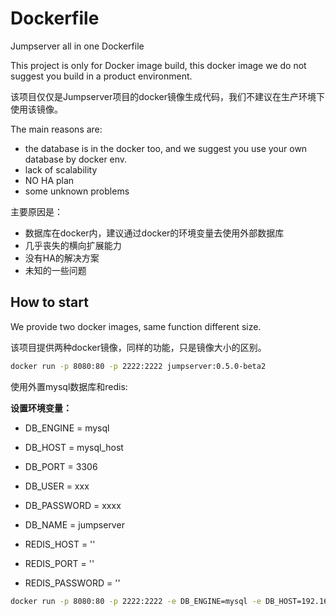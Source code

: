 # Dockerfile

Jumpserver all in one Dockerfile

This project is only for Docker image build, this docker image we do not suggest you build in a product environment.

该项目仅仅是Jumpserver项目的docker镜像生成代码，我们不建议在生产环境下使用该镜像。

The main reasons are:

   - the database is in the docker too, and we suggest you use your own database by docker env.
   - lack of scalability 
   - NO HA plan
   - some unknown problems
   
主要原因是：

   - 数据库在docker内，建议通过docker的环境变量去使用外部数据库
   - 几乎丧失的横向扩展能力
   - 没有HA的解决方案
   - 未知的一些问题

## How to start
We provide two docker images, same function different size.

该项目提供两种docker镜像，同样的功能，只是镜像大小的区别。

```bash
docker run -p 8080:80 -p 2222:2222 jumpserver:0.5.0-beta2

```

使用外置mysql数据库和redis:

**设置环境变量：**

- DB_ENGINE = mysql
- DB_HOST = mysql_host
- DB_PORT = 3306
- DB_USER = xxx
- DB_PASSWORD = xxxx
- DB_NAME = jumpserver

- REDIS_HOST = ''
- REDIS_PORT = ''
- REDIS_PASSWORD = ''


```bash
docker run -p 8080:80 -p 2222:2222 -e DB_ENGINE=mysql -e DB_HOST=192.168.1.1 -e DB_PORT=3306 -e DB_USER=root -e DB_PASSWORD=xxx -e DB_NAME=jumpserver  jumpserver:0.5.0-beta2
```

